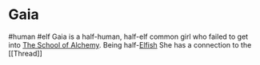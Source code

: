# Gaia
#human #elf
Gaia is a half-human, half-elf common girl who failed to get into [The School of Alchemy](The%20School%20of%20Alchemy). Being half-[Elfish](Elves.md) She has a connection to the [[Thread]]